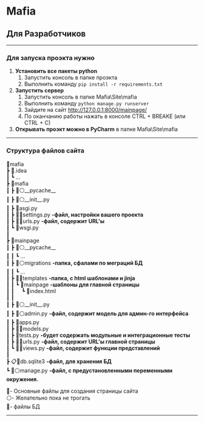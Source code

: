 # Mafia

## Для Разработчиков
____
### __Для запуска проэкта нужно__
1. __Установить все пакеты python__
    1. Запустить консоль в папке проэкта
    2. Выполнить команду ```pip install -r requirements.txt```
2. __Запустить сервер__
    1. Запустить консоль в папке  Mafia\Site\mafia
    2. Выполнить команду ```python manage.py runserver```
    3. Зайдите на сайт http://127.0.0.1:8000/mainpage/
    4. По оканчанию работы нажать в консоле CTRL + BREAKE (или CTRL + C)
3. __Открывать проэкт можно в PyCharm__ в папке Mafia\Site\mafia

____

### __Структура файлов сайта__


📂mafia\
┣ 📂.idea\
┃ ┗ ... \
┣ 📂mafia\
┃ ┣ 📂⚪\_\_pycache\_\_\
┃ ┣ 📄⚪\_\_init\_\_.py\
┃ ┣ 📄asgi.py \
┃ ┣ 📄🔴settings.py __-файл, настройки вашего проекта__ \
┃ ┣ 📄🔴urls.py __-файл, содержит URL'ы__ \
┃ ┗ 📄wsgi.py \
┃ \
┣ 📂mainpage\
┃ ┣ 📂⚪\_\_pycache\_\_\
┃ ┃ ┗ ... \
┃ ┣ 📂⚪migrations __-папка, сфалами по меграций БД__\
┃ ┃ ┗ ... \
┃ ┣ 📂🔴templates __-папка, с html шаблонами и jinja__\
┃ ┃ ┗ 📂mainpage __-шаблоны для главной страницы__ \
┃ ┃&nbsp;&nbsp;&nbsp;&nbsp; ┗ 📜index.html \
┃ ┃ \
┃ ┣ 📄⚪\_\_init_\_\.py\
┃ ┣ 📄⚪admin.py __-файл, содержит модель для админ-го интерфейса__ \
┃ ┣ 📄apps.py \
┃ ┣ 📄🔷models.py \
┃ ┣ 📄tests.py __-будет содержать модульные и интеграционные тесты__ \
┃ ┣ 📄🔴urls.py __-файл, содержит URL'ы главной страницы__\
┃ ┗ 📄🔴views.py __-файл, содержит функции представлений__ \
┃ \
┣ 📋🔷db.sqlite3 __-файл, для хранения БД__\
┗ 📄⚪manage.py  __-файл, с предустановленными переменными окружения.__

🔴- Основные файлы для создания страницы сайта\
⚪- Желательно пока не трогать\
🔷- файлы БД
___
